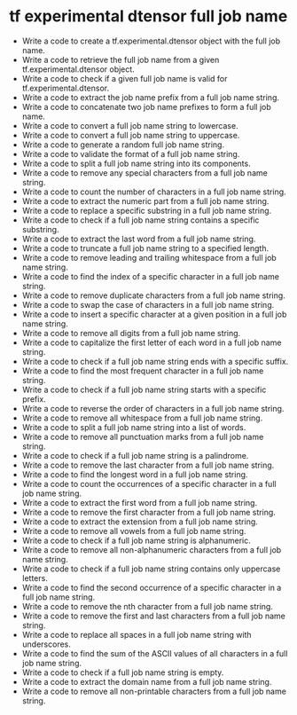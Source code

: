 # tf experimental dtensor full job name

- Write a code to create a tf.experimental.dtensor object with the full job name.
- Write a code to retrieve the full job name from a given tf.experimental.dtensor object.
- Write a code to check if a given full job name is valid for tf.experimental.dtensor.
- Write a code to extract the job name prefix from a full job name string.
- Write a code to concatenate two job name prefixes to form a full job name.
- Write a code to convert a full job name string to lowercase.
- Write a code to convert a full job name string to uppercase.
- Write a code to generate a random full job name string.
- Write a code to validate the format of a full job name string.
- Write a code to split a full job name string into its components.
- Write a code to remove any special characters from a full job name string.
- Write a code to count the number of characters in a full job name string.
- Write a code to extract the numeric part from a full job name string.
- Write a code to replace a specific substring in a full job name string.
- Write a code to check if a full job name string contains a specific substring.
- Write a code to extract the last word from a full job name string.
- Write a code to truncate a full job name string to a specified length.
- Write a code to remove leading and trailing whitespace from a full job name string.
- Write a code to find the index of a specific character in a full job name string.
- Write a code to remove duplicate characters from a full job name string.
- Write a code to swap the case of characters in a full job name string.
- Write a code to insert a specific character at a given position in a full job name string.
- Write a code to remove all digits from a full job name string.
- Write a code to capitalize the first letter of each word in a full job name string.
- Write a code to check if a full job name string ends with a specific suffix.
- Write a code to find the most frequent character in a full job name string.
- Write a code to check if a full job name string starts with a specific prefix.
- Write a code to reverse the order of characters in a full job name string.
- Write a code to remove all whitespace from a full job name string.
- Write a code to split a full job name string into a list of words.
- Write a code to remove all punctuation marks from a full job name string.
- Write a code to check if a full job name string is a palindrome.
- Write a code to remove the last character from a full job name string.
- Write a code to find the longest word in a full job name string.
- Write a code to count the occurrences of a specific character in a full job name string.
- Write a code to extract the first word from a full job name string.
- Write a code to remove the first character from a full job name string.
- Write a code to extract the extension from a full job name string.
- Write a code to remove all vowels from a full job name string.
- Write a code to check if a full job name string is alphanumeric.
- Write a code to remove all non-alphanumeric characters from a full job name string.
- Write a code to check if a full job name string contains only uppercase letters.
- Write a code to find the second occurrence of a specific character in a full job name string.
- Write a code to remove the nth character from a full job name string.
- Write a code to remove the first and last characters from a full job name string.
- Write a code to replace all spaces in a full job name string with underscores.
- Write a code to find the sum of the ASCII values of all characters in a full job name string.
- Write a code to check if a full job name string is empty.
- Write a code to extract the domain name from a full job name string.
- Write a code to remove all non-printable characters from a full job name string.